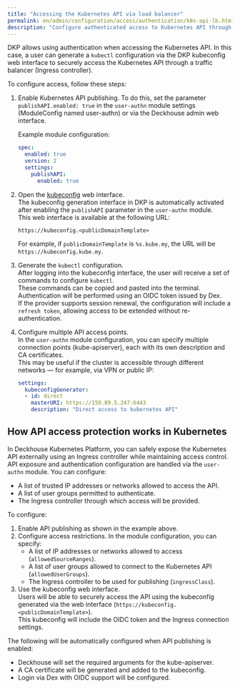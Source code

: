 ```yaml
---
title: "Accessing the Kubernetes API via load balancer"
permalink: en/admin/configuration/access/authentication/k8s-api-lb.html
description: "Configure authenticated access to Kubernetes API through load balancer in Deckhouse Kubernetes Platform. Secure kubectl access via Ingress controller with authentication."
---
```


DKP allows using authentication when accessing the Kubernetes API. In this case, a user can generate a `kubectl` configuration via the DKP kubeconfig web interface to securely access the Kubernetes API through a traffic balancer (Ingress controller).

To configure access, follow these steps:

1. Enable Kubernetes API publishing. To do this, set the parameter `publishAPI.enabled: true` in the `user-authn` module settings (ModuleConfig named user-authn) or via the Deckhouse admin web interface.

   Example module configuration:

   ```yaml
   spec:
     enabled: true
     version: 2
     settings:
       publishAPI:
         enabled: true
   ```

1. Open the [kubeconfig](../../../../user/web/kubeconfig.html) web interface.  
   The kubeconfig generation interface in DKP is automatically activated after enabling the `publishAPI` parameter in the `user-authn` module.  
   This web interface is available at the following URL:

   ```console
   https://kubeconfig.<publicDomainTemplate>
   ```

   For example, if `publicDomainTemplate` is `%s.kube.my`, the URL will be `https://kubeconfig.kube.my`.

1. Generate the `kubectl` configuration.  
   After logging into the kubeconfig interface, the user will receive a set of commands to configure `kubectl`.  
   These commands can be copied and pasted into the terminal.  
   Authentication will be performed using an OIDC token issued by Dex.  
   If the provider supports session renewal, the configuration will include a `refresh token`, allowing access to be extended without re-authentication.

1. Configure multiple API access points.  
   In the `user-authn` module configuration, you can specify multiple connection points (kube-apiserver), each with its own description and CA certificates.  
   This may be useful if the cluster is accessible through different networks — for example, via VPN or public IP:

   ```yaml
   settings:
     kubeconfigGenerator:
     - id: direct
       masterURI: https://159.89.5.247:6443
       description: "Direct access to kubernetes API"
   ```

## How API access protection works in Kubernetes

In Deckhouse Kubernetes Platform, you can safely expose the Kubernetes API externally using an Ingress controller while maintaining access control.
API exposure and authentication configuration are handled via the `user-authn` module. You can configure:

- A list of trusted IP addresses or networks allowed to access the API.
- A list of user groups permitted to authenticate.
- The Ingress controller through which access will be provided.

To configure:

1. Enable API publishing as shown in the example above.
1. Configure access restrictions. In the module configuration, you can specify:
   - A list of IP addresses or networks allowed to access (`allowedSourceRanges`).
   - A list of user groups allowed to connect to the Kubernetes API (`allowedUserGroups`).
   - The Ingress controller to be used for publishing (`ingressClass`).
1. Use the kubeconfig web interface.  
   Users will be able to securely access the API using the kubeconfig generated via the web interface (`https://kubeconfig.<publicDomainTemplate>`).  
   This kubeconfig will include the OIDC token and the Ingress connection settings.

The following will be automatically configured when API publishing is enabled:

- Deckhouse will set the required arguments for the kube-apiserver.
- A CA certificate will be generated and added to the kubeconfig.
- Login via Dex with OIDC support will be configured.

